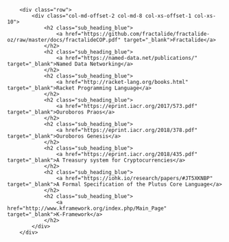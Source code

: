         <div class="row">
            <div class="col-md-offset-2 col-md-8 col-xs-offset-1 col-xs-10">
                <h2 class="sub_heading_blue">
                    <a href="https://github.com/fractalide/fractalide-oz/raw/master/docs/fractalideCOP.pdf" target="_blank">Fractalide</a>
                </h2>
                <h2 class="sub_heading_blue">
                    <a href="https://named-data.net/publications/" target="_blank">Named Data Networking</a>
                </h2>
                <h2 class="sub_heading_blue">
                    <a href="http://racket-lang.org/books.html" target="_blank">Racket Programming Language</a>
                </h2>
                <h2 class="sub_heading_blue">
                    <a href="https://eprint.iacr.org/2017/573.pdf" target="_blank">Ouroboros Praos</a>
                </h2>
                <h2 class="sub_heading_blue">
                    <a href="https://eprint.iacr.org/2018/378.pdf" target="_blank">Ouroboros Genesis</a>
                </h2>
                <h2 class="sub_heading_blue">
                    <a href="https://eprint.iacr.org/2018/435.pdf" target="_blank">A Treasury system for Cryptocurrencies</a>
                </h2>
                <h2 class="sub_heading_blue">
                    <a href="https://iohk.io/research/papers/#JT5XKNBP" target="_blank">A Formal Specification of the Plutus Core Language</a>
                </h2>
                <h2 class="sub_heading_blue">
                    <a href="http://www.kframework.org/index.php/Main_Page" target="_blank">K-Framework</a>
                </h2>
            </div>
        </div>
